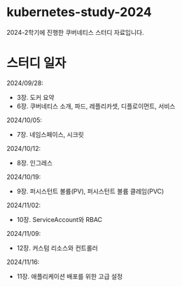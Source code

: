 # kubernetes-study-2024
2024-2학기에 진행한 쿠버네티스 스터디 자료입니다.

# 스터디 일자

2024/09/28:  
- 3장. 도커 요약
- 6장. 쿠버네티스 소개, 파드, 레플리카셋, 디플로이먼트, 서비스

2024/10/05:
- 7장. 네임스페이스, 시크릿

2024/10/12:
- 8장. 인그레스

2024/10/19:
- 9장. 퍼시스턴트 볼륨(PV), 퍼시스턴트 볼륨 클레임(PVC)

2024/11/02:
- 10장. ServiceAccount와 RBAC

2024/11/09:
- 12장. 커스텀 리소스와 컨트롤러

2024/11/16:
- 11장. 애플리케이션 배포를 위한 고급 설정
